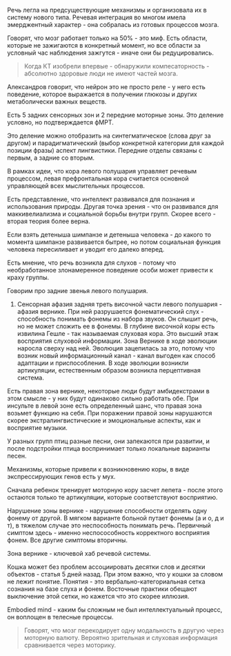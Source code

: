 Речь легла на предсуществующие механизмы и организовала их в систему нового типа. Речевая интеграция во многом имела эмерджентный характер - она собралась из готовых процессов мозга.

Говорят, что мозг работает только на 50% - это миф. Есть области, которые не зажигаются в конкретный момент, но все области за условный час наблюдения зажгутся - иначе они бы редуцировались.

> Когда КТ изобрели впервые - обнаружили компесаторность - абсолютно здоровые люди не имеют частей мозга.

Александров говорит, что нейрон это не просто реле - у него есть поведение, которое выражается в получении глюкозы и других метаболически важных веществ.

Есть 5 задних сенсорных зон и 2 передние моторные зоны. Это деление условно, но подтверждается фМРТ.

Это деление можно отобразить на синтегматическое (слова друг за другом) и парадигматический (выбор конкретной категории для каждой позиции фразы) аспект лингвистики. Передние отделы связаны с первым, а задние со вторым.

В рамках идеи, что кора левого полушария управляет речевым процессом, левая префронтальная кора считается основной управляющей всех мыслительных процессов.

Есть представление, что интеллект развивался для познания и использования природы. Другая точка зрения - что он развивался для маккивелиализма и социальной борьбы внутри групп. Скорее всего - вторая теория более верна.

Если взять детеныша шимпанзе и детеныша человека - до какого то момента шимпанзе развивается бытрее, но потом социальная функция человека пересиливает и уводит его далеко вперед.

Есть мнение, что речь возникла для слухов - потому что необработанное злонамеренное поведение особи может привести к краху группы.

Говорим про задние звенья левого полушария.
1) Сенсорная афазия
задняя треть височной части левого полушария - афазия вернике. При ней разрушается фонематический слух - способность понимать фонемы из набора звуков. Он слышит речь, но не может сложить ее в фонемы. В глубине височной коры есть извилина Гешле - так называемая слуховая кора. Это высший этаж восприятия слуховой информации. Зона Вернике в ходе эволюции наросла сверху над ней. Эволюция зацепилась за это, потому что возник новый информационный канал - канал выгоден как способ адаптации и приспособления. В ходе эволюции возникли артикуляции, естественным образом возникла перцептивная система.

Есть правая зона вернике, некоторые люди будут амбидекстрами в этом смысле - у них будут одинаково сильно работать обе. При инсульте в левой зоне есть определенный шанс, что правая зона возьмет функцию на себя. При поражении правой зоны нарушаются скорее экстралингвистические и эмоциональные аспекты, как и восприятие музыки.

У разных групп птиц разные песни, они запекаются при развитии, и после подстройки птица воспринимает только локальные варианты песен. 

Механизмы, которые привели к возникновению коры, в виде экспрессирующих генов есть у мух.

Сначала ребенок тренирует моторную кору засчет лепета - после этого остаются только те артикуляции, которые соответствуют восприятию.

Нарушение зоны вернике - нарушение способности отделять одну фонему от другой. В мягком варианте больной путает фонемы (а и о, д и т), в тяжелом случае это неспособность понимать речь. Первичный симптом здесь - именно неспосособность корректного восприятия фонем. Все другие симптомы вторичны.

Зона вернике - ключевой хаб речевой системы.

Кошка может без проблем ассоциировать десятки слов и десятки объектов - статья 5 дней назад. При этом важно, что у кошки за словом не лежит понятие. Понятия - это вербально-категориальная сетка сознания на базе слуха и фонем. Восточные практики обещают выключение этой сетки, но кажется что это скорее иллюзия.

Embodied mind - каким бы сложным не был интеллектуальный процесс, он воплощен в телесные процессы.

> Говорят, что мозг перекодирует одну модальность в другую через моторную валюту. Вероятно зрительная и слуховая информация сравнивается через моторику.